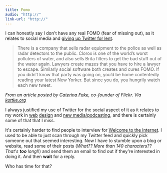 ```yaml
---
title: Fomo
audio: "http://"
link-url: "http://"
---
```

<p>I can honestly say I don't have any real FOMO (fear of missing out), as it relates to social media and <a href="https://chrisenns.com/2011/03/08/giving-up-twitter-for-lent/">giving up Twitter for lent</a>.</p>
<blockquote><p>There is a company that sells radar equipment to the police as well as radar detectors to the public. Clorox is one of the world’s worst polluters of water, and also sells Brita filters to get the bad stuff out of the water again. Lawyers create mazes that you have to hire a lawyer to escape. Similarly social software both creates and cures FOMO. If you didn’t know that party was going on, you’d be home contentedly reading your latest New Yorker. But since you do, you hungrily watch each new tweet.</p></blockquote>
<p><em>From an article posted by <a href="http://caterina.net/wp-archives/71">Caterina Fake</a>, co-founder of Flickr. Via <a href="http://kottke.org/11/03/the-fear-of-missing-out">kottke.org</a></em></p>
<p>I always justified my use of Twitter for the social aspect of it as it relates to my work in <a href="http://www.lemonproductions.ca">web</a> <a href="http://www.yastech.ca">design</a> and <a href="http://ssktn.com">new media/podcasting</a>, and there is certainly some of that that I miss.</p>
<p>It's certainly harder to find people to interview for <a href="http://ssktn.com/shows/welcome-to-the-internet/">Welcome to the Internet</a>. I used to be able to just scan through my Twitter feed and quickly pick someone out that seemed interesting. Now I have to stumble upon a blog or website, read some of their posts (<em>What?? More than 140 characters?? That's <strong>too</strong> long!!</em>) and send them an email to find out if they're interested in doing it. And then <strong>wait</strong> for a reply.</p>
<p>Who has time for that?</p>

